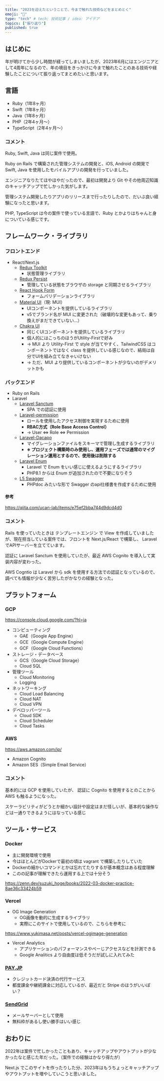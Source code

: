```yaml
---
title: "2023を迎えたということで、今まで触れた技術などをまとめとく"
emoji: "🪬"
type: "tech" # tech: 技術記事 / idea: アイデア
topics: ["振り返り"]
published: true
---
```


## はじめに

年が明けてから少し時間が経ってしまいましたが、2023年6月にはエンジニアとして4周年になるので、年の境目をきっかけに今まで触れたことのある技術や経験したことについて振り返ってまとめたいと思います。

## 言語

- Ruby（1年8ヶ月）
- Swift（1年8ヶ月）
- Java（1年8ヶ月）
- PHP（2年4ヶ月〜）
- TypeScript（2年4ヶ月〜）

### コメント

Ruby, Swift, Java は同じ案件で使用。

Ruby on Rails で構築された管理システムの開発と、iOS, Android の開発で Swift, Java を使用したモバイルアプリの開発を行っていました。

エンジニアなりたてほやほやだったので、最初は開発より Git やその他周辺知識のキャッチアップで忙しかった気がします。

管理システム開発したりアプリのリリースまで行ったりしたので、だいぶ良い経験になったと思います。

PHP, TypeScript は今の案件で使っている言語で、Ruby とかよりはちゃんと身についている感じです。

## フレームワーク・ライブラリ

### フロントエンド

- React/Next.js
  - [Redux Toolkit](https://redux-toolkit.js.org/)
    - 状態管理ライブラリ
  - [Redux Persist](https://github.com/rt2zz/redux-persist)
    - 管理している状態をブラウザの storage と同期させるライブラリ
  - [React Hook Form](https://react-hook-form.com/)
    - フォームバリデーションライブラリ
  - [Material UI](https://mui.com/)（現: MUI）
    - UIコンポーネントを提供しているライブラリ
    - v5でブランド名が MUI に変更された（破壊的な変更もあって、乗り換えがまだできていない…）
  - [Chakra UI](https://chakra-ui.com/)
    - 同じくUIコンポーネントを提供しているライブラリ
    - 個人的にはこっちのほうがUtility-Firstで好み
    - → MUI より Utility-First で style が当てやすく、TailwindCSS はコンポーネントではなく class を提供している感じなので、結局は自分でUIを組み立てなきゃいけない
    - → ただ、MUI より提供しているコンポーネントが少ないのがデメリットかも

### バックエンド

- Ruby on Rails
- Laravel
  - [Laravel Sanctum](https://readouble.com/laravel/9.x/ja/sanctum.html)
    - SPA での認証に使用
  - [Laravel-permission](https://spatie.be/docs/laravel-permission/v5/introduction)
    - ロールを使用したアクセス制御を実現するために使用
    - **RBAC方式（Role Base Access Control）**
    - → User ⇔ Role ⇔ Permission
  - [Laravel-Dacapo](https://github.com/ucan-lab/laravel-dacapo)
    - マイグレーションファイルをスキーマで管理し生成するライブラリ
    - **※ プロジェクト構築時のみ使用し、運用フェーズでは通常のマイグレーション運用とするので、使用後は削除する**
  - [Laravel Enum](https://github.com/BenSampo/laravel-enum)
    - Laravel で Enum をいい感じに使えるようにするライブラリ
    - PHP8.1 からは Enum が追加されたので不要になりそう
  - [L5 Swagger](https://github.com/DarkaOnLine/L5-Swagger)
    - PHPdoc みたいな形で Swagger のapi仕様書を作成するために使用

#### 参考

https://qiita.com/ucan-lab/items/e75ef2bba744d9dcd4d0

### コメント

Rails を使っていたときは テンプレートエンジン で View を作成していましたが、現在担当している案件では、フロントを Next.js/React で構築し、 Laravel でAPIサーバーを立てています。

認証に Laravel Sanctum を使用していたが、最近 AWS Cognito を導入して実装内容が変わった。

AWS Cogntio は Laravel から sdk を使用する方法での認証となっているので、調べても情報が少なく苦労したがかなりの経験となった。

## プラットフォーム

### GCP

https://console.cloud.google.com/?hl=ja

- コンピューティング
  - GAE（Google App Engine）
  - GCE（Google Compute Engine）
  - GCF（Google Cloud Functions）
- ストレージ・データベース
  - GCS（Google Cloud Storage）
  - Cloud SQL
- 管理ツール
  - Cloud Monitoring
  - Logging
- ネットワーキング
  - Cloud Load Balancing
  - Cloud NAT
  - Cloud VPN
- デベロッパーツール
  - Cloud SDK
  - Cloud Scheduler
  - Cloud Tasks

### AWS

https://aws.amazon.com/jp/

- Amazon Cognito
- Amazon SES（Simple Email Service）

### コメント

基本的には GCP を使用していたが、 認証に Cognito を使用するとのことから AWS も触るようになった。

スケーラビリティがどうとか細かい設計や設定はまだ怪しいが、基本的な操作などは一通りできるようにはなっている感じ

## ツール・サービス

### Docker

- 主に開発環境で使用
- 今はほとんどがDockerで最初の頃は vagrant で構築したりしていた
- Dockerの細かいコマンドとかは忘れてたりするが基本概念はある程度理解
- このの記事が理解できたら運用する上では十分そう

https://zenn.dev/suzuki_hoge/books/2022-03-docker-practice-8ae36c33424b59

### Vercel

- OG Image Generation
  - OG画像を動的に生成するライブラリ
  - 実際にこのサイトで使用しているので、こちらを参考に

https://www.yukimasa.net/posts/vercel-ogimage-generation

- Vercel Analytics
  - アプリケーションのパフォーマンスやぺーじアクセスなどを計測できる
  - Google Analitics より自由度は低そうだが試しに入れてみた

### **[PAY.JP](http://pay.jp/)**

- クレジットカード決済の代行サービス
- 都度課金や継続課金に対応しているが、最近だと Stripe のほうがいいぽい？

### [SendGrid](https://sendgrid.kke.co.jp/)

- メールサーバーとして使用
- 無料枠があるし使い勝手はいい感じ

## おわりに

2022年は案件で忙しかったこともあり、キャッチアップやアウトプットが少なかったなと感じた年だった。（案件での経験はかなり得たが）

Next.js でこのサイトを作ったりした分、2023年はもうちょっとキャッチアップやアウトプットを増やしていこうと思いました。

